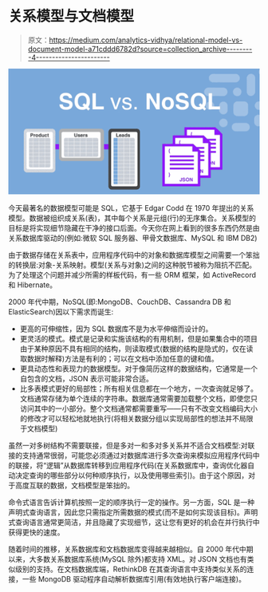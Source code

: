 # 关系模型与文档模型

> 原文：<https://medium.com/analytics-vidhya/relational-model-vs-document-model-a71cddd6782d?source=collection_archive---------4----------------------->

![](img/486bd7e20108d438b35db97ced297552.png)

今天最著名的数据模型可能是 SQL，它基于 Edgar Codd 在 1970 年提出的关系模型。数据被组织成关系(表)，其中每个关系是元组(行)的无序集合。关系模型的目标是将实现细节隐藏在干净的接口后面。今天你在网上看到的很多东西仍然是由关系数据库驱动的(例如:微软 SQL 服务器、甲骨文数据库、MySQL 和 IBM DB2)

由于数据存储在关系表中，应用程序代码中的对象和数据库模型之间需要一个笨拙的转换层:对象-关系映射。模型(关系与对象)之间的这种脱节被称为阻抗不匹配。为了处理这个问题并减少所需的样板代码，有一些 ORM 框架，如 ActiveRecord 和 Hibernate。

2000 年代中期，NoSQL(即:MongoDB、CouchDB、Cassandra DB 和 ElasticSearch)因以下需求而诞生:

*   更高的可伸缩性，因为 SQL 数据库不是为水平伸缩而设计的。
*   更灵活的模式。模式是记录和实施该结构的有用机制，但是如果集合中的项目由于某种原因不具有相同的结构，则读取模式(数据的结构是隐式的，仅在读取数据时解释)方法是有利的；可以在文档中添加任意的键和值。
*   更具动态性和表现力的数据模型。对于像简历这样的数据结构，它通常是一个自包含的文档，JSON 表示可能非常合适。
*   比多表模式更好的局部性；所有相关信息都在一个地方，一次查询就足够了。文档通常存储为单个连续的字符串。数据库通常需要加载整个文档，即使您只访问其中的一小部分。整个文档通常都需要重写——只有不改变文档编码大小的修改才可以轻松地就地执行(将相关数据分组以实现局部性的想法并不局限于文档模型)

虽然一对多树结构不需要联接，但是多对一和多对多关系并不适合文档模型:对联接的支持通常很弱，可能您必须通过对数据库进行多次查询来模拟应用程序代码中的联接，将“逻辑”从数据库转移到应用程序代码(在关系数据库中，查询优化器自动决定查询的哪些部分以何种顺序执行，以及使用哪些索引)。由于这个原因，对于高度互联的数据，文档模型是笨拙的。

命令式语言告诉计算机按照一定的顺序执行一定的操作。另一方面，SQL 是一种声明式查询语言，因此您只需指定所需数据的模式(而不是如何实现该目标)。声明式查询语言通常更简洁，并且隐藏了实现细节，这让您有更好的机会在并行执行中获得更快的速度。

随着时间的推移，关系数据库和文档数据库变得越来越相似。自 2000 年代中期以来，大多数关系数据库系统(MySQL 除外)都支持 XML。对 JSON 文档也有类似级别的支持。在文档数据库端，RethinkDB 在其查询语言中支持类似关系的连接，一些 MongoDB 驱动程序自动解析数据库引用(有效地执行客户端连接)。